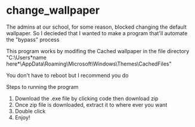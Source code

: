 # change_wallpaper
The admins at our school, for some reason, blocked changing the default wallpaper. So I decieded that I wanted to make a program that'll automate the "bypass" process

This program works by modifing the Cached wallpaper in the file directory "C:\Users\*name here*\AppData\Roaming\Microsoft\Windows\Themes\CachedFiles"

You don't have to reboot but I recommend you do

Steps to running the program
1) Download the .exe file by clicking code then download zip
2) Once zip file is downloaded, extract it to where ever you want
3) Double click
4) Enjoy!
